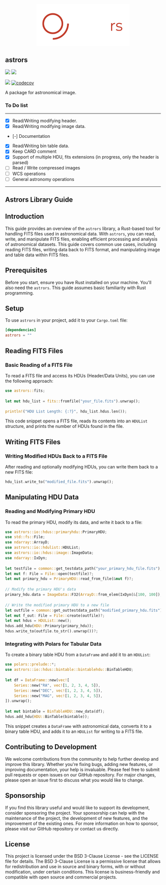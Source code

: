 <p align="center">
  <picture>
    <source media="(prefers-color-scheme: dark)" srcset="dev/logo_white.png">
    <source media="(prefers-color-scheme: light)" srcset="dev/logo_black.png">
    <img alt="astrors Logo" src="dev/logo_white.png" width="300">
  </picture>
</p>

## astrors 

[![](https://img.shields.io/crates/v/astrors.svg)](https://crates.io/crates/astrors)
[![](https://img.shields.io/crates/d/astrors.svg)](https://crates.io/crates/astrors)

![](https://github.com/schwarzam/astrors/actions/workflows/build.yml/badge.svg)
[![codecov](https://codecov.io/gh/Schwarzam/astrors/graph/badge.svg?token=WFB32324PK)](https://codecov.io/gh/Schwarzam/astrors)

A package for astronomical image.

### To Do list
----------

* [X] Read/Writing modifying header.
* [X] Read/Writing modifying image data.
* [-] Documentation
* [X] Read/Writing bin table data.
* [X] Keep CARD comment
* [X] Support of multiple HDU, fits extensions (in progress, only the header is parsed)
* [ ] Read / Write compressed images
* [ ] WCS operations
* [ ] General astronomy operations

----------

## Astrors Library Guide

## Introduction

This guide provides an overview of the `astrors` library, a Rust-based tool for handling FITS files used in astronomical data. With `astrors`, you can read, write, and manipulate FITS files, enabling efficient processing and analysis of astronomical datasets. This guide covers common use cases, including reading FITS files, writing data back to FITS format, and manipulating image and table data within FITS files.

## Prerequisites

Before you start, ensure you have Rust installed on your machine. You'll also need the `astrors`. This guide assumes basic familiarity with Rust programming.

## Setup

To use `astrors` in your project, add it to your `Cargo.toml` file:

```toml
[dependencies]
astrors = ""
```

## Reading FITS Files

### Basic Reading of a FITS File

To read a FITS file and access its HDUs (Header/Data Units), you can use the following approach:

```rust
use astrors::fits;

let mut hdu_list = fits::fromfile("your_file.fits").unwrap();

println!("HDU List Length: {:?}", hdu_list.hdus.len());
```

This code snippet opens a FITS file, reads its contents into an `HDUList` structure, and prints the number of HDUs found in the file.

## Writing FITS Files

### Writing Modified HDUs Back to a FITS File

After reading and optionally modifying HDUs, you can write them back to a new FITS file:

```rust
hdu_list.write_to("modified_file.fits").unwrap();
```

## Manipulating HDU Data

### Reading and Modifying Primary HDU

To read the primary HDU, modify its data, and write it back to a file:

```rust
use astrors::io::hdus::primaryhdu::PrimaryHDU;
use std::fs::File;
use ndarray::ArrayD;
use astrors::io::hdulist::HDUList;
use astrors::io::hdus::image::ImageData;
use ndarray::IxDyn;

let testfile = common::get_testdata_path("your_primary_hdu_file.fits");
let mut f: File = File::open(testfile)?;
let mut primary_hdu = PrimaryHDU::read_from_file(&mut f)?;

// Modify the primary HDU's data
primary_hdu.data = ImageData::F32(ArrayD::from_elem(IxDyn(&[100, 100]), 1.0));

// Write the modified primary HDU to a new file
let outfile = common::get_outtestdata_path("modified_primary_hdu.fits");
let mut f_out: File = File::create(outfile)?;
let mut hdus = HDUList::new();
hdus.add_hdu(HDU::Primary(primary_hdu));
hdus.write_to(outfile.to_str().unwrap())?;
```

### Integrating with Polars for Tabular Data

To create a binary table HDU from a `DataFrame` and add it to an `HDUList`:

```rust
use polars::prelude::*;
use astrors::io::hdus::bintable::bintablehdu::BinTableHDU;

let df = DataFrame::new(vec![
    Series::new("RA", vec![1, 2, 3, 4, 5]),
    Series::new("DEC", vec![1, 2, 3, 4, 5]),
    Series::new("MAG", vec![1, 2, 3, 4, 5]),
]).unwrap();

let mut bintable = BinTableHDU::new_data(df);
hdus.add_hdu(HDU::BinTable(bintable));
```

This snippet creates a `DataFrame` with astronomical data, converts it to a binary table HDU, and adds it to an `HDUList` for writing to a FITS file.

## Contributing to Development

We welcome contributions from the community to help further develop and improve this library. Whether you're fixing bugs, adding new features, or improving documentation, your help is invaluable. Please feel free to submit pull requests or open issues on our GitHub repository. For major changes, please open an issue first to discuss what you would like to change.

## Sponsorship

If you find this library useful and would like to support its development, consider sponsoring the project. Your sponsorship can help with the maintenance of the project, the development of new features, and the improvement of the existing ones. For more information on how to sponsor, please visit our GitHub repository or contact us directly.

## License

This project is licensed under the BSD 3-Clause License - see the LICENSE file for details. The BSD 3-Clause License is a permissive license that allows for redistribution and use in source and binary forms, with or without modification, under certain conditions. This license is business-friendly and compatible with open source and commercial projects.
